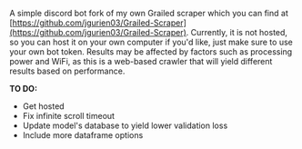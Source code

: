 A simple discord bot fork of my own Grailed scraper which you can find at [https://github.com/jgurien03/Grailed-Scraper](https://github.com/jgurien03/Grailed-Scraper). Currently, it is not hosted, so you can host it on your own computer if you'd like, just make sure to use your own bot token. Results may be affected by factors such as processing power and WiFi, as this is a web-based crawler that will yield different results based on performance.

**TO DO:**
- Get hosted
- Fix infinite scroll timeout
- Update model's database to yield lower validation loss
- Include more dataframe options
